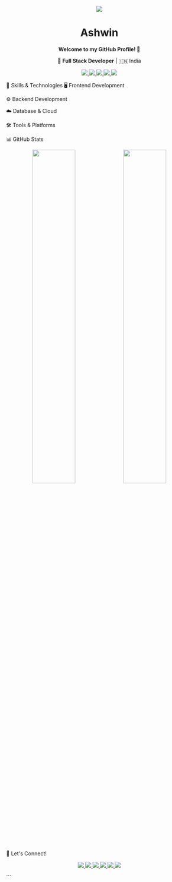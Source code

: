 <p align="center">
  <img src="https://github.com/Ashwin-Profile/blob/main/banner.png" />
</p>

<h1 align="center">Ashwin </h1>
<p align="center">
  <b>Welcome to my GitHub Profile! 👋</b>  
</p>
<p align="center">
  🚀 <b>Full Stack Developer</b> | 🇮🇳 India  
</p>

<p align="center">
  <a href="https://github.com/Ashwin-Profile?tab=followers">
    <img src="https://img.shields.io/github/followers/Ashwin-Profile?label=FOLLOWERS&style=flat-square" />
  </a>
  <a href="https://www.linkedin.com/in/ashwin-rajamurugan-842aa9289/">
    <img src="https://img.shields.io/badge/LinkedIn-blue?style=flat-square&logo=linkedin" />
  </a>
  <a href="https://leetcode.com/u/Ashwin-2006">
    <img src="https://img.shields.io/badge/LeetCode-FFA116?style=flat-square&logo=leetcode&logoColor=white" />
  </a>
  <a href="https://www.hackerrank.com/rajaashwin2006">
    <img src="https://img.shields.io/badge/HackerRank-2EC866?style=flat-square&logo=hackerrank&logoColor=white" />
  </a>
  <a href="https://www.codechef.com/users/rajaashwin2006">
    <img src="https://img.shields.io/badge/CodeChef-5B4638?style=flat-square&logo=codechef&logoColor=white" />
  </a>
</p>


🚀 Skills & Technologies
🖥️ Frontend Development




⚙️ Backend Development


☁️ Database & Cloud


🛠 Tools & Platforms


📊 GitHub Stats
<p align="center"> <img src="https://github-readme-stats.vercel.app/api?username=Ashwin-Profile&show_icons=true&theme=dark" width="48%" /> <img src="https://github-readme-streak-stats.herokuapp.com/?user=Ashwin-Profile&theme=dark" width="48%" /> </p>
🔗 Let's Connect!
<p align="center"> <a href="mailto:your-email@example.com"> <img src="https://img.shields.io/badge/GMAIL-red?style=for-the-badge&logo=gmail&logoColor=white" /> </a> <a href="https://www.linkedin.com/in/ashwin-rajamurugan-842aa9289/"> <img src="https://img.shields.io/badge/LinkedIn-blue?style=for-the-badge&logo=linkedin" /> </a> <a href="https://leetcode.com/u/Ashwin-2006"> <img src="https://img.shields.io/badge/LeetCode-FFA116?style=for-the-badge&logo=leetcode&logoColor=white" /> </a> <a href="https://www.hackerrank.com/rajaashwin2006"> <img src="https://img.shields.io/badge/HackerRank-2EC866?style=for-the-badge&logo=hackerrank&logoColor=white" /> </a> <a href="https://www.codechef.com/users/rajaashwin2006"> <img src="https://img.shields.io/badge/CodeChef-5B4638?style=for-the-badge&logo=codechef&logoColor=white" /> </a> <a href="https://github.com/Ashwin-Profile"> <img src="https://img.shields.io/badge/GitHub-%23121011.svg?style=for-the-badge&logo=github&logoColor=white" /> </a> </p> ```
